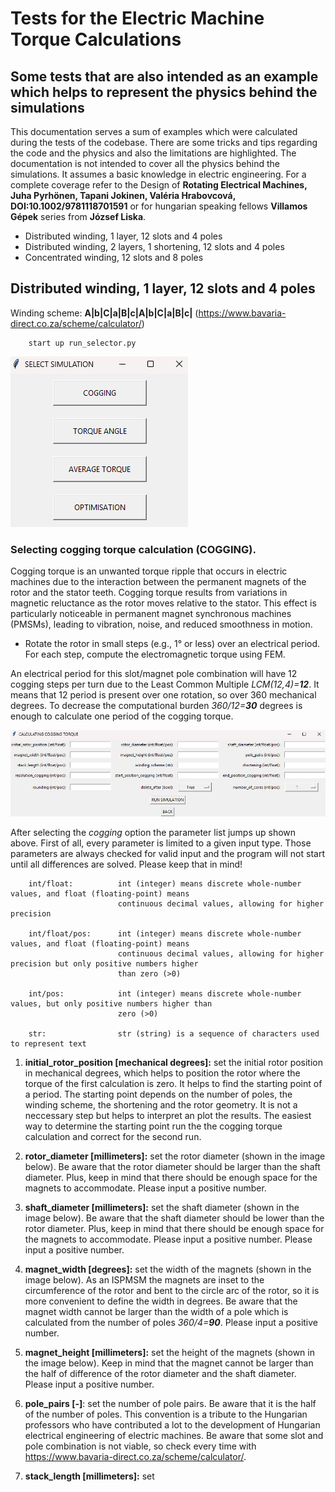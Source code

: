 # Tests for the Electric Machine Torque Calculations

## Some tests that are also intended as an example which helps to represent the physics behind the simulations

This documentation serves a sum of examples which were calculated during the tests of the codebase. There are some
tricks and tips regarding the code and the physics and also the limitations are highlighted. The documentation is not
intended to cover all the physics behind the simulations. It assumes a basic knowledge in electric engineering. For a 
complete coverage refer to the Design of **Rotating Electrical Machines, Juha Pyrhönen, Tapani Jokinen, Valéria Hrabovcová, 
DOI:10.1002/9781118701591** or for hungarian speaking fellows **Villamos Gépek** series from **József Liska**.

* Distributed winding, 1 layer, 12 slots and 4 poles
* Distributed winding, 2 layers, 1 shortening, 12 slots and 4 poles
* Concentrated winding, 12 slots and 8 poles

## Distributed winding, 1 layer, 12 slots and 4 poles

Winding scheme: **A|b|C|a|B|c|A|b|C|a|B|c|** (https://www.bavaria-direct.co.za/scheme/calculator/)

        start up run_selector.py

![img_1.png](img_1.png)

### Selecting cogging torque calculation (COGGING).

Cogging torque is an unwanted torque ripple that occurs in electric machines due to the interaction between the
permanent magnets of the rotor and the stator teeth. Cogging torque results from variations in magnetic reluctance as 
the rotor moves relative to the stator. This effect is particularly noticeable in permanent magnet synchronous machines
(PMSMs), leading to vibration, noise, and reduced smoothness in motion.

* Rotate the rotor in small steps (e.g., 1° or less) over an electrical period. For each step, compute the 
electromagnetic torque using FEM.

An electrical period for this slot/magnet pole combination will have 12 cogging steps per turn due to the Least Common
Multiple _LCM(12,4)=**12**_. It means that 12 period is present over one rotation, so over 360 mechanical degrees. 
To decrease the computational burden _360/12=**30**_ degrees is enough to calculate one period of the cogging torque.

![img.png](img.png)

After selecting the _cogging_ option the parameter list jumps up shown above. First of all, every parameter is limited
to a given input type. Those parameters are always checked for valid input and the program will not start until all
differences are solved. Please keep that in mind!

        int/float:          int (integer) means discrete whole-number values, and float (floating-point) means
                            continuous decimal values, allowing for higher precision

        int/float/pos:      int (integer) means discrete whole-number values, and float (floating-point) means
                            continuous decimal values, allowing for higher precision but only positive numbers higher
                            than zero (>0)

        int/pos:            int (integer) means discrete whole-number values, but only positive numbers higher than
                            zero (>0)

        str:                str (string) is a sequence of characters used to represent text

1) **initial_rotor_position [mechanical degrees]:** set the initial rotor position in mechanical degrees, which helps to
position the rotor where the torque of the first calculation is zero. It helps to find the starting point of a period.
The starting point depends on the number of poles, the winding scheme, the shortening and the rotor geometry. It is not
a neccessary step but helps to interpret an plot the results. The easiest way to determine the starting point run the
the cogging torque calculation and correct for the second run.


2) **rotor_diameter [millimeters]:** set the rotor diameter (shown in the image below). Be aware that the rotor diameter
should be larger than the shaft diameter. Plus, keep in mind that there should be enough space for the magnets to
accommodate. Please input a positive number.


3) **shaft_diameter [millimeters]:** set the shaft diameter (shown in the image below). Be aware that the shaft diameter
should be lower than the rotor diameter. Plus, keep in mind that there should be enough space for the magnets to
accommodate. Please input a positive number. Please input a positive number.


4) **magnet_width [degrees]:** set the width of the magnets (shown in the image below). As an ISPMSM the magnets are
inset to the circumference of the rotor and bent to the circle arc of the rotor, so it is more convenient to define the
width in degrees. Be aware that the magnet width cannot be larger than the width of a pole which is calculated from the
number of poles _360/4=**90**_. Please input a positive number.


5) **magnet_height [millimeters]:** set the height of the magnets (shown in the image below). Keep in mind that the 
magnet cannot be larger than the half of difference of the rotor diameter and the shaft diameter. Please input a 
positive number.


6) **pole_pairs [-]**: set the number of pole pairs. Be aware that it is the half of the number of poles. This
convention is a tribute to the Hungarian professors who have contributed a lot to the development of Hungarian 
electrical engineering of electric machines. Be aware that some slot and pole combination is not viable, so check every
time with https://www.bavaria-direct.co.za/scheme/calculator/.


7) **stack_length [millimeters]:** set 



